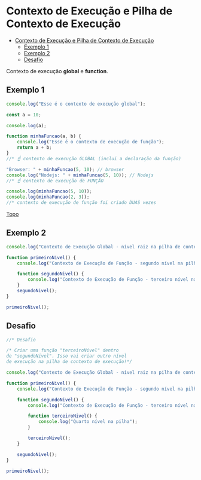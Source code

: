 # Contexto de Execução e Pilha de Contexto de Execução

- [Contexto de Execução e Pilha de Contexto de Execução](#contexto-de-execução-e-pilha-de-contexto-de-execução)
	- [Exemplo 1](#exemplo-1)
	- [Exemplo 2](#exemplo-2)
	- [Desafio](#desafio)

Contexto de execução **global** e **function**.

## Exemplo 1

```js
console.log("Esse é o contexto de execução global");

const a = 10;

console.log(a);

function minhaFuncao(a, b) {
	console.log("Esse é o contexto de execução de função");
	return a + b;
}
//* ☝ contexto de execução GLOBAL (inclui a declaração da função)

"Browser: " + minhaFuncao(5, 10); // browser
console.log("Nodejs: " + minhaFuncao(5, 10)); // Nodejs
//* ☝ contexto de execução de FUNÇÃO

console.log(minhaFuncao(5, 10));
console.log(minhaFuncao(2, 3));
//* contexto de execução de função foi criado DUAS vezes
```

[Topo](#contexto-de-execução-e-pilha-de-contexto-de-execução)

## Exemplo 2

```js
console.log("Contexto de Execução Global - nível raiz na pilha de contexto de execução");

function primeiroNivel() {
	console.log("Contexto de Execução de Função - segundo nível na pilha");

	function segundoNivel() {
		console.log("Contexto de Execução de Função - terceiro nível na pilha");
	}
	segundoNivel();
}

primeiroNivel();
```

## Desafio

```js
//* Desafio

/* Criar uma função "terceiroNivel" dentro
de "segundoNivel". Isso vai criar outro nível
de execução na pilha de contexto de execução!*/

console.log("Contexto de Execução Global - nível raiz na pilha de contexto de execução");

function primeiroNivel() {
	console.log("Contexto de Execução de Função - segundo nível na pilha");

	function segundoNivel() {
		console.log("Contexto de Execução de Função - terceiro nível na pilha");

		function terceiroNivel() {
			console.log("Quarto nível na pilha");
		}

		terceiroNivel();
	}

	segundoNivel();
}

primeiroNivel();
```
